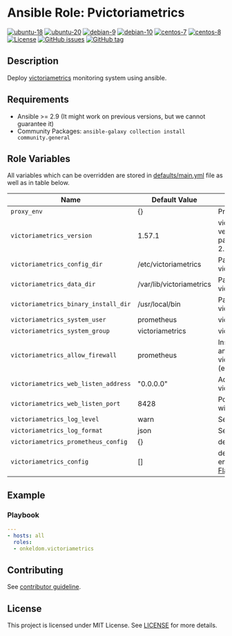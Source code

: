 # Ansible Role: Pvictoriametrics

[![ubuntu-18](https://img.shields.io/badge/ubuntu-18.x-orange?style=flat&logo=ubuntu)](https://ubuntu.com/)
[![ubuntu-20](https://img.shields.io/badge/ubuntu-20.x-orange?style=flat&logo=ubuntu)](https://ubuntu.com/)
[![debian-9](https://img.shields.io/badge/debian-9.x-orange?style=flat&logo=debian)](https://www.debian.org/)
[![debian-10](https://img.shields.io/badge/debian-10.x-orange?style=flat&logo=debian)](https://www.debian.org/)
[![centos-7](https://img.shields.io/badge/centos-7.x-orange?style=flat&logo=centos)](https://www.centos.org/)
[![centos-8](https://img.shields.io/badge/centos-8.x-orange?style=flat&logo=centos)](https://www.centos.org/)
[![License](https://img.shields.io/badge/license-MIT%20License-brightgreen.svg?style=flat)](https://opensource.org/licenses/MIT)
[![GitHub issues](https://img.shields.io/github/issues/OnkelDom/ansible-role-victoriametrics?style=flat)](https://github.com/OnkelDom/ansible-role-victoriametrics/issues)
[![GitHub tag](https://img.shields.io/github/tag/OnkelDom/ansible-role-victoriametrics.svg?style=flat)](https://github.com/OnkelDom/ansible-role-victoriametrics/tags)

## Description

Deploy [victoriametrics](https://github.com/victoriametrics/victoriametrics) monitoring system using ansible.

## Requirements

- Ansible >= 2.9 (It might work on previous versions, but we cannot guarantee it)
- Community Packages: `ansible-galaxy collection install community.general`

## Role Variables

All variables which can be overridden are stored in [defaults/main.yml](defaults/main.yml) file as well as in table below.

| Name           | Default Value | Description                        |
| -------------- | ------------- | -----------------------------------|
| `proxy_env` | {} | Proxy environment variables |
| `victoriametrics_version` | 1.57.1 | victoriametrics package version. Also accepts `latest` as parameter. Only victoriametrics 2.x is supported |
| `victoriametrics_config_dir` | /etc/victoriametrics | Path to directory with victoriametrics configuration |
| `victoriametrics_data_dir` | /var/lib/victoriametrics | Path to directory with victoriametrics database |
| `victoriametrics_binary_install_dir` | /usr/local/bin | Path to directory with victoriametrics binaries |
| `victoriametrics_system_user` | prometheus | victoriametrics system user |
| `victoriametrics_system_group` | victoriametrics | victoriametrics system group |
| `victoriametrics_allow_firewall` | prometheus | Install and configure Firewalld and allow victoriametrics_web_listen_port (enabled/disabled) |
| `victoriametrics_web_listen_address` | "0.0.0.0" | Address on which victoriametrics will be listening |
| `victoriametrics_web_listen_port` | 8428 | Port on which victoriametrics will be listening |
| `victoriametrics_log_level` | warn | Set loglevel |
| `victoriametrics_log_format` | json | Set logformat |
| `victoriametrics_prometheus_config` | {} | define prometheus config |
| `victoriametrics_config` | [] | define victoriametrics environment variables - [List Flags](https://github.com/VictoriaMetrics/VictoriaMetrics/blob/master/docs/Single-server-VictoriaMetrics.md#list-of-command-line-flags) |

## Example

### Playbook

```yaml
---
- hosts: all
  roles:
  - onkeldom.victoriametrics
```

## Contributing

See [contributor guideline](CONTRIBUTING.md).

## License

This project is licensed under MIT License. See [LICENSE](/LICENSE) for more details.
